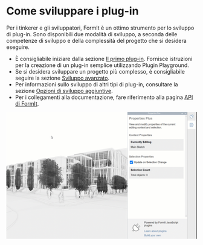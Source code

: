 # Come sviluppare i plug-in

Per i tinkerer e gli sviluppatori, FormIt è un ottimo strumento per lo sviluppo di plug-in. Sono disponibili due modalità di sviluppo, a seconda delle competenze di sviluppo e della complessità del progetto che si desidera eseguire.&#x20;

* È consigliabile iniziare dalla sezione [Il primo plug-in](your-first-plugin/). Fornisce istruzioni per la creazione di un plug-in semplice utilizzando Plugin Playground.
* Se si desidera sviluppare un progetto più complesso, è consigliabile seguire la sezione [Sviluppo avanzato](advanced-development/).
* Per informazioni sullo sviluppo di altri tipi di plug-in, consultare la sezione [Opzioni di sviluppo aggiuntive](additional-development-options/).
* Per i collegamenti alla documentazione, fare riferimento alla pagina [API di FormIt](useful-links.md).

![](../../.gitbook/assets/g5.gif)
